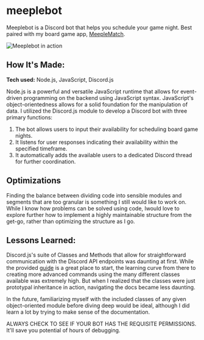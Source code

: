 # meeplebot
Meeplebot is a Discord bot that helps you schedule your game night. Best paired with my board game app, [MeepleMatch](https://github.com/moses-codes/meeplematch).

![Meeplebot in action](https://i.ibb.co/pzwyRtf/Screenshot-176.png)

## How It's Made:

**Tech used:** Node.js, JavaScript, Discord.js

Node.js is a powerful and versatile JavaScript runtime that allows for event-driven programming on the backend using JavaScript syntax. JavaScript's object-orientedness allows for a solid foundation for the manipulation of data. 
I utilized the Discord.js module to develop a Discord bot with three primary functions:

1. The bot allows users to input their availability for scheduling board game nights.
2. It listens for user responses indicating their availability within the specified timeframe.
3. It automatically adds the available users to a dedicated Discord thread for further coordination.

## Optimizations

Finding the balance between dividing code into sensible modules and segments that are too granular is something I still would like to work on. While I know how problems can be solved using code, Iwould love to explore further how to implement a highly maintainable structure from the get-go, rather than optimizing the structure as I go. 

## Lessons Learned:

Discord.js's suite of Classes and Methods that allow for straightforward communication with the Discord API endpoints was daunting at first. While the provided [guide](https://discordjs.guide/) is a great place to start, the learning curve from there to creating more advanced commands using the many different classes available was extremely high. But when I realized that the classes were just prototypal inheritance in action, navigating the docs became less daunting. 

In the future, familiarizing myself with the included classes of any given object-oriented module before diving deep would be ideal, although I did learn a lot by trying to make sense of the documentation. 

ALWAYS CHECK TO SEE IF YOUR BOT HAS THE REQUISITE PERMISSIONS. It'll save you potential of hours of debugging. 
